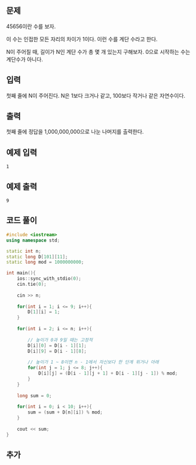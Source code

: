 ## 문제 
45656이란 수를 보자.

이 수는 인접한 모든 자리의 차이가 1이다. 이런 수를 계단 수라고 한다.

N이 주어질 때, 길이가 N인 계단 수가 총 몇 개 있는지 구해보자. 0으로 시작하는 수는 계단수가 아니다.
## 입력
첫째 줄에 N이 주어진다. N은 1보다 크거나 같고, 100보다 작거나 같은 자연수이다.


## 출력
첫째 줄에 정답을 1,000,000,000으로 나눈 나머지를 출력한다.


## 예제 입력 
```
1
```

## 예제 출력  
```
9
```
## 코드 풀이
```c++
#include <iostream>
using namespace std;

static int n;
static long D[101][11];
static long mod = 1000000000;

int main(){
    ios::sync_with_stdio(0);
    cin.tie(0);
    
    cin >> n;
    
    for(int i = 1; i <= 9; i++){
        D[1][i] = 1;
    }
    
    for(int i = 2; i <= n; i++){
        
        // 높이가 0과 9일 때는 고정적 
        D[i][0] = D[i - 1][1];
        D[i][9] = D[i - 1][8];
        
        // 높이가 1 ~ 8이면 n - 1에서 자신보다 한 단계 위거나 아래
        for(int j = 1; j <= 8; j++){
            D[i][j] = (D[i - 1][j + 1] + D[i - 1][j - 1]) % mod;
        }
    }
    
    long sum = 0; 
    
    for(int i = 0; i < 10; i++){
        sum = (sum + D[n][i]) % mod;
    }
    
    cout << sum;
}
```
## 추가
